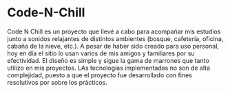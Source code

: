 # Code-N-Chill
Code N Chill es un proyecto que llevé a cabo para acompañar mis estudios junto a sonidos relajantes de distintos ambientes (bosque, cafetería, oficina, cabaña de la nieve, etc.). A pesar de haber sido creado para uso personal, hoy en día el sitio lo usan varios de mis amigos y familiares por su efectividad.
El diseño es simple y sigue la gama de marrones que tanto utilizo en mis proyectos. LAs tecnologías implementadas no son de alta complejidad, puesto a que el proyecto fue desarrollado con fines resolutivos por sobre los prácticos.

